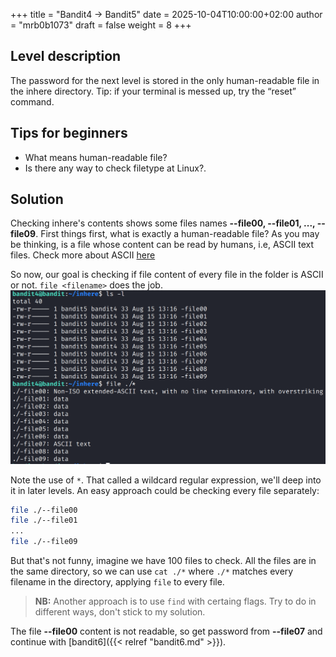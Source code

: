 +++
title = "Bandit4 -> Bandit5"
date = 2025-10-04T10:00:00+02:00
author = "mrb0b1073"
draft = false
weight = 8
+++

## Level description
The password for the next level is stored in the only human-readable file in the inhere directory. Tip: if your terminal is messed up, try the “reset” command.

## Tips for beginners
- What means human-readable file?
- Is there any way to check filetype at Linux?.

## Solution
Checking inhere's contents shows some files names **--file00, --file01, ..., --file09**. First things first, what is exactly a human-readable file? As you may be thinking, is a file whose content can be read by humans, i.e, ASCII text files. Check more about ASCII [here](https://en.wikipedia.org/wiki/ASCII)

So now, our goal is checking if file content of every file in the folder is ASCII or not. `file <filename>` does the job.
![bandit4](/images/otw/bandit/bandit5/0.png)

Note the use of `*`. That called a wildcard regular expression, we'll deep into it in later levels. An easy approach could be checking every file separately:
```bash
file ./--file00
file ./--file01
...
file ./--file09
```

But that's not funny, imagine we have 100 files to check. All the files are in the same directory, so we can use `cat ./*` where `./*` matches every filename in the directory, applying `file` to every file.

> **NB:** Another approach is to use `find` with certaing flags. Try to do in different ways, don't stick to my solution.

The file **--file00** content is not readable, so get password from **--file07** and continue with [bandit6]({{< relref "bandit6.md" >}}).




